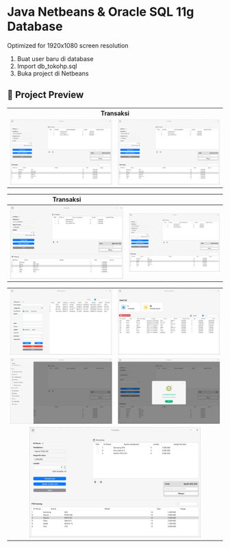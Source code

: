 # Java Netbeans & Oracle SQL 11g Database

Optimized for 1920x1080 screen resolution

1. Buat user baru di database
2. Import db_tokohp.sql
3. Buka project di Netbeans

## 📌 Project Preview

<table>
  <tr>
    <th colspan="2" style="text-align:center">Transaksi</th>
  </tr>
  <tr>
    <td><img src="https://raw.githubusercontent.com/aldnazr/netbeans-transaction/refs/heads/main/preview/5.png" width="250"/></td>
    <td><img src="https://raw.githubusercontent.com/aldnazr/netbeans-transaction/refs/heads/main/preview/5.png" width="250"/></td>
  </tr>
</table>


| Transaksi |  |
| --- | --- |
| ![a](https://raw.githubusercontent.com/aldnazr/netbeans-transaction/refs/heads/main/preview/5.png) | ![a](https://raw.githubusercontent.com/aldnazr/netbeans-transaction/refs/heads/main/preview/5.png) |

<table>
  <tr>
    <td align="center">
      <img src="https://raw.githubusercontent.com/aldnazr/netbeans-transaction/refs/heads/main/preview/1.png" alt="Project Screenshot" width="400" />
      <br/>
    </td>
    <td align="center">
      <img src="https://raw.githubusercontent.com/aldnazr/netbeans-transaction/refs/heads/main/preview/2.png" alt="Project Screenshot" width="400" />
      <br/>
    </td>
  </tr>
  <tr>
    <td align="center">
      <img src="https://raw.githubusercontent.com/aldnazr/netbeans-transaction/refs/heads/main/preview/3.png" alt="Project Screenshot" width="400" />
      <br/>
    </td>
    <td align="center">
      <img src="https://raw.githubusercontent.com/aldnazr/netbeans-transaction/refs/heads/main/preview/4.png" alt="Project Screenshot" width="400" />
      <br/>
    </td>
  </tr>
  <tr>
    <td colspan="2" align="center">
      <img src="https://raw.githubusercontent.com/aldnazr/netbeans-transaction/refs/heads/main/preview/5.png" alt="Project Screenshot" width="400" />
      <br/>
    </td>
  </tr>
</table>
